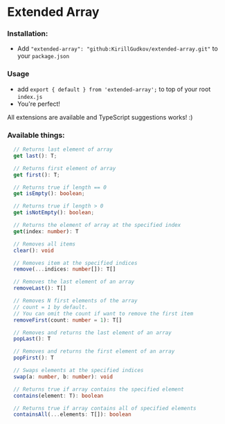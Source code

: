 # Extended Array

### Installation:
- Add `"extended-array": "github:KirillGudkov/extended-array.git"` to your `package.json`

### Usage
- add `export { default } from 'extended-array';` to top of your root `index.js`
- You're perfect!

All extensions are available and TypeScript suggestions works! :)

### Available things:
```typescript
  // Returns last element of array
  get last(): T;

  // Returns first element of array
  get first(): T;

  // Returns true if length == 0
  get isEmpty(): boolean;

  // Returns true if length > 0
  get isNotEmpty(): boolean;

  // Returns the element of array at the specified index
  get(index: number): T

  // Removes all items
  clear(): void

  // Removes item at the specified indices
  remove(...indices: number[]): T[]

  // Removes the last element of an array
  removeLast(): T[]

  // Removes N first elements of the array
  // count = 1 by default. 
  // You can omit the count if want to remove the first item
  removeFirst(count: number = 1): T[]

  // Removes and returns the last element of an array
  popLast(): T

  // Removes and returns the first element of an array
  popFirst(): T

  // Swaps elements at the specified indices
  swap(a: number, b: number): void

  // Returns true if array contains the specified element
  contains(element: T): boolean

  // Returns true if array contains all of specified elements
  containsAll(...elements: T[]): boolean
```
